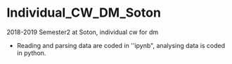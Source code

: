 # Individual_CW_DM_Soton
2018-2019 Semester2 at Soton, individual cw for dm

- Reading and parsing data are coded in ''ipynb", analysing data is coded in python.